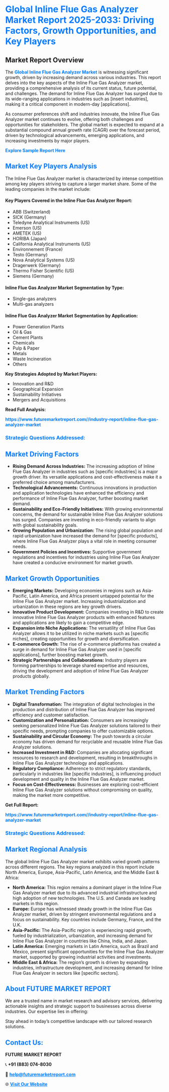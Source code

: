 <h1 style="color: #007BFF;">Global Inline Flue Gas Analyzer Market Report 2025-2033: Driving Factors, Growth Opportunities, and Key Players</h1>

<section id="overview">
<h2>Market Report Overview</h2>
<p>The <a href="https://www.futuremarketreport.com//industry-report/inline-flue-gas-analyzer-market" style="color: #007BFF; text-decoration: none;"><strong>Global Inline Flue Gas Analyzer Market</strong></a> is witnessing significant growth, driven by increasing demand across various industries. This report delves into the key aspects of the Inline Flue Gas Analyzer market, providing a comprehensive analysis of its current status, future potential, and challenges. The demand for Inline Flue Gas Analyzer has surged due to its wide-ranging applications in industries such as [insert industries], making it a critical component in modern-day [applications].</p>
<p>As consumer preferences shift and industries innovate, the Inline Flue Gas Analyzer market continues to evolve, offering both challenges and opportunities for stakeholders. The global market is expected to expand at a substantial compound annual growth rate (CAGR) over the forecast period, driven by technological advancements, emerging applications, and increasing investments by major players.</p>
</section>

<section id="overview">
<p><a href="https://www.futuremarketreport.com//request-sample/reportId=54489" style="color: #007BFF; text-decoration: none;"><strong>Explore Sample Report Here</strong></a></p>
</section>

<section id="key-players">
<h2 style="color: #007BFF;">Market Key Players Analysis</h2>
<p>The Inline Flue Gas Analyzer market is characterized by intense competition among key players striving to capture a larger market share. Some of the leading companies in the market include:</p>
<h4>Key Players Covered in the Inline Flue Gas Analyzer Report:</h4>
<ul><li>ABB (Switzerland)</li><li>SICK (Germany)</li><li>Teledyne Analytical Instruments (US)</li><li>Emerson (US)</li><li>AMETEK (US)</li><li>HORIBA (Japan)</li><li>California Analytical Instruments (US)</li><li>Environnement (France)</li><li>Testo (Germany)</li><li>Nova Analytical Systems (US)</li><li>Dragerwerk (Germany)</li><li>Thermo Fisher Scientific (US)</li><li>Siemens (Germany)</li></ul>
<h4>Inline Flue Gas Analyzer Market Segmentation by Type:</h4>
<ul><li>Single-gas analyzers</li><li>Multi-gas analyzers</li></ul>

<h4>Inline Flue Gas Analyzer Market Segmentation by Application:</h4>
<ul><li>Power Generation Plants</li><li>Oil &amp; Gas</li><li>Cement Plants</li><li>Chemicals</li><li>Pulp &amp; Paper</li><li>Metals</li><li>Waste Incineration</li><li>Others</li></ul>
<p><strong>Key Strategies Adopted by Market Players:</strong></p>
<ul>
<li>Innovation and R&D</li>
<li>Geographical Expansion</li>
<li>Sustainability Initiatives</li>
<li>Mergers and Acquisitions</li>
</ul>
</section>

<section>
<p><strong>Read Full Analysis: </strong></p><a href="https://www.futuremarketreport.com//industry-report/inline-flue-gas-analyzer-market" style="color: #007BFF; text-decoration: none;"><strong>https://www.futuremarketreport.com//industry-report/inline-flue-gas-analyzer-market</strong></a>
<h3 style="color: #007BFF;">Strategic Questions Addressed:</h3>
</section>

<section id="driving-factors">
<h2 style="color: #007BFF;">Market Driving Factors</h2>
<ul>
<li><strong>Rising Demand Across Industries:</strong> The increasing adoption of Inline Flue Gas Analyzer in industries such as [specific industries] is a major growth driver. Its versatile applications and cost-effectiveness make it a preferred choice among manufacturers.</li>
<li><strong>Technological Advancements:</strong> Continuous innovations in production and application technologies have enhanced the efficiency and performance of Inline Flue Gas Analyzer, further boosting market demand.</li>
<li><strong>Sustainability and Eco-Friendly Initiatives:</strong> With growing environmental concerns, the demand for sustainable Inline Flue Gas Analyzer solutions has surged. Companies are investing in eco-friendly variants to align with global sustainability goals.</li>
<li><strong>Growing Population and Urbanization:</strong> The rising global population and rapid urbanization have increased the demand for [specific products], where Inline Flue Gas Analyzer plays a vital role in meeting consumer needs.</li>
<li><strong>Government Policies and Incentives:</strong> Supportive government regulations and incentives for industries using Inline Flue Gas Analyzer have created a conducive environment for market growth.</li>
</ul>
</section>

<section id="growth-opportunities">
<h2 style="color: #007BFF;">Market Growth Opportunities</h2>
<ul>
<li><strong>Emerging Markets:</strong> Developing economies in regions such as Asia-Pacific, Latin America, and Africa present untapped potential for the Inline Flue Gas Analyzer market. Increasing industrialization and urbanization in these regions are key growth drivers.</li>
<li><strong>Innovative Product Development:</strong> Companies investing in R&D to create innovative Inline Flue Gas Analyzer products with enhanced features and applications are likely to gain a competitive edge.</li>
<li><strong>Expansion into Niche Applications:</strong> The versatility of Inline Flue Gas Analyzer allows it to be utilized in niche markets such as [specific niches], creating opportunities for growth and diversification.</li>
<li><strong>E-commerce Growth:</strong> The rise of e-commerce platforms has created a surge in demand for Inline Flue Gas Analyzer used in [specific applications], further boosting market growth.</li>
<li><strong>Strategic Partnerships and Collaborations:</strong> Industry players are forming partnerships to leverage shared expertise and resources, driving the development and adoption of Inline Flue Gas Analyzer products globally.</li>
</ul>
</section>

<section id="trending-factors">
<h2 style="color: #007BFF;">Market Trending Factors</h2>
<ul>
<li><strong>Digital Transformation:</strong> The integration of digital technologies in the production and distribution of Inline Flue Gas Analyzer has improved efficiency and customer satisfaction.</li>
<li><strong>Customization and Personalization:</strong> Consumers are increasingly seeking personalized Inline Flue Gas Analyzer solutions tailored to their specific needs, prompting companies to offer customizable options.</li>
<li><strong>Sustainability and Circular Economy:</strong> The push towards a circular economy has driven demand for recyclable and reusable Inline Flue Gas Analyzer solutions.</li>
<li><strong>Increased Investment in R&D:</strong> Companies are allocating significant resources to research and development, resulting in breakthroughs in Inline Flue Gas Analyzer technology and applications.</li>
<li><strong>Regulatory Compliance:</strong> Adherence to strict regulatory standards, particularly in industries like [specific industries], is influencing product development and quality in the Inline Flue Gas Analyzer market.</li>
<li><strong>Focus on Cost-Effectiveness:</strong> Businesses are exploring cost-efficient Inline Flue Gas Analyzer solutions without compromising on quality, making the market more competitive.</li>
</ul>
</section>

<section>
<p><strong>Get Full Report: </strong></p><a href="https://www.futuremarketreport.com//industry-report/inline-flue-gas-analyzer-market" style="color: #007BFF; text-decoration: none;"><strong>https://www.futuremarketreport.com//industry-report/inline-flue-gas-analyzer-market</strong></a>
<h3 style="color: #007BFF;">Strategic Questions Addressed:</h3>
</section>


<section id="regional-analysis">
<h2 style="color: #007BFF;">Market Regional Analysis</h2>
<p>The global Inline Flue Gas Analyzer market exhibits varied growth patterns across different regions. The key regions analyzed in this report include North America, Europe, Asia-Pacific, Latin America, and the Middle East & Africa:</p>
<ul>
<li><strong>North America:</strong> This region remains a dominant player in the Inline Flue Gas Analyzer market due to its advanced industrial infrastructure and high adoption of new technologies. The U.S. and Canada are leading markets in this region.</li>
<li><strong>Europe:</strong> Europe has witnessed steady growth in the Inline Flue Gas Analyzer market, driven by stringent environmental regulations and a focus on sustainability. Key countries include Germany, France, and the U.K.</li>
<li><strong>Asia-Pacific:</strong> The Asia-Pacific region is experiencing rapid growth, fueled by industrialization, urbanization, and increasing demand for Inline Flue Gas Analyzer in countries like China, India, and Japan.</li>
<li><strong>Latin America:</strong> Emerging markets in Latin America, such as Brazil and Mexico, present significant opportunities for the Inline Flue Gas Analyzer market, supported by growing industrial activities and investments.</li>
<li><strong>Middle East & Africa:</strong> The region’s growth is driven by expanding industries, infrastructure development, and increasing demand for Inline Flue Gas Analyzer in sectors like [specific sectors].</li>
</ul>
</section>

<footer>
<h2 style="color: #007BFF;">About FUTURE MARKET REPORT</h2>
<p>We are a trusted name in market research and advisory services, delivering actionable insights and strategic support to businesses across diverse industries. Our expertise lies in offering:</p>

<p>Stay ahead in today’s competitive landscape with our tailored research solutions.</p>

<h2 style="color: #007BFF;">Contact Us:</h2>
<p><strong>FUTURE MARKET REPORT</strong></p>
<p>📞 <strong>+91 (883) 074-8030</strong></p>
<p>📧 <strong><a href="mailto:help@futuremarketreport.com" style="color: #007BFF;">help@futuremarketreport.com</a></strong></p>
<p>🌐 <strong><a href="https://www.futuremarketreport.com/" style="color: #007BFF;">Visit Our Website</a></strong></p>
</footer>